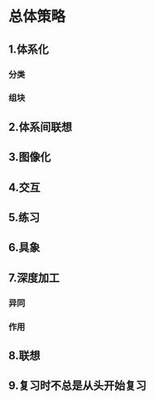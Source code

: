 # 总体策略

## 1.体系化
### 分类
### 组块
## 2.体系间联想
## 3.图像化
## 4.交互
## 5.练习
## 6.具象
## 7.深度加工
### 异同
### 作用
## 8.联想
## 9.复习时不总是从头开始复习
